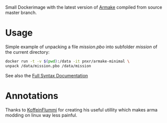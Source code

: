Small Dockerimage with the latest version of [Armake] compiled from source master branch.

# Usage
Simple example of unpacking a file *mission.pbo* into subfolder *mission* of the current directory:
```bash
docker run -t -v $(pwd):/data -it pnxr/armake-minimal \
unpack /data/mission.pbo /data/mission
```

See also the [Full Syntax Documentation]

# Annotations
Thanks to [KoffeinFlummi] for creating his useful utillity which makes arma modding on linux way less painful.

[Armake]:https://github.com/KoffeinFlummi/armake
[Full Syntax Documentation]: https://github.com/KoffeinFlummi/armake#usage
[KoffeinFlummi]:https://github.com/KoffeinFlummi
